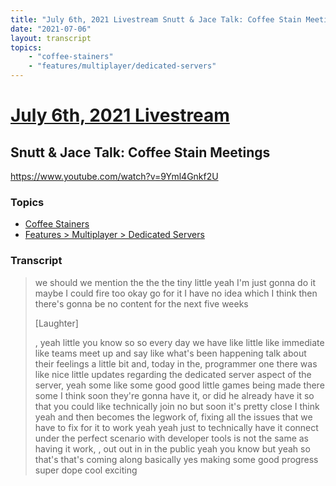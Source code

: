 ```yaml
---
title: "July 6th, 2021 Livestream Snutt & Jace Talk: Coffee Stain Meetings"
date: "2021-07-06"
layout: transcript
topics:
    - "coffee-stainers"
    - "features/multiplayer/dedicated-servers"
---
```

# [July 6th, 2021 Livestream](../2021-07-06.md)
## Snutt & Jace Talk: Coffee Stain Meetings
https://www.youtube.com/watch?v=9Yml4Gnkf2U

### Topics
* [Coffee Stainers](../topics/coffee-stainers.md)
* [Features > Multiplayer > Dedicated Servers](../topics/features/multiplayer/dedicated-servers.md)

### Transcript

> we should we mention the the the tiny little yeah I'm just gonna do it maybe I could fire too okay go for it I have no idea which I think then there's gonna be no content for the next five weeks
>
> [Laughter]
>
>, yeah little you know so so every day we have like little like immediate like teams meet up and say like what's been happening talk about their feelings a little bit and, today in the, programmer one there was like nice little updates regarding the dedicated server aspect of the server, yeah some like some good good little games being made there some I think soon they're gonna have it, or did he already have it so that you could like technically join no but soon it's pretty close I think yeah and then becomes the legwork of, fixing all the issues that we have to fix for it to work yeah yeah just to technically have it connect under the perfect scenario with developer tools is not the same as having it work, , out out in in the public yeah you know but yeah so that's that's coming along basically yes making some good progress super dope cool exciting
